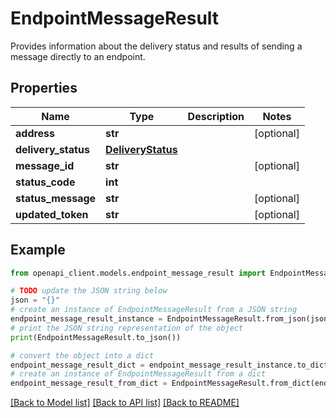 # EndpointMessageResult

Provides information about the delivery status and results of sending a message directly to an endpoint.

## Properties

Name | Type | Description | Notes
------------ | ------------- | ------------- | -------------
**address** | **str** |  | [optional] 
**delivery_status** | [**DeliveryStatus**](DeliveryStatus.md) |  | 
**message_id** | **str** |  | [optional] 
**status_code** | **int** |  | 
**status_message** | **str** |  | [optional] 
**updated_token** | **str** |  | [optional] 

## Example

```python
from openapi_client.models.endpoint_message_result import EndpointMessageResult

# TODO update the JSON string below
json = "{}"
# create an instance of EndpointMessageResult from a JSON string
endpoint_message_result_instance = EndpointMessageResult.from_json(json)
# print the JSON string representation of the object
print(EndpointMessageResult.to_json())

# convert the object into a dict
endpoint_message_result_dict = endpoint_message_result_instance.to_dict()
# create an instance of EndpointMessageResult from a dict
endpoint_message_result_from_dict = EndpointMessageResult.from_dict(endpoint_message_result_dict)
```
[[Back to Model list]](../README.md#documentation-for-models) [[Back to API list]](../README.md#documentation-for-api-endpoints) [[Back to README]](../README.md)


